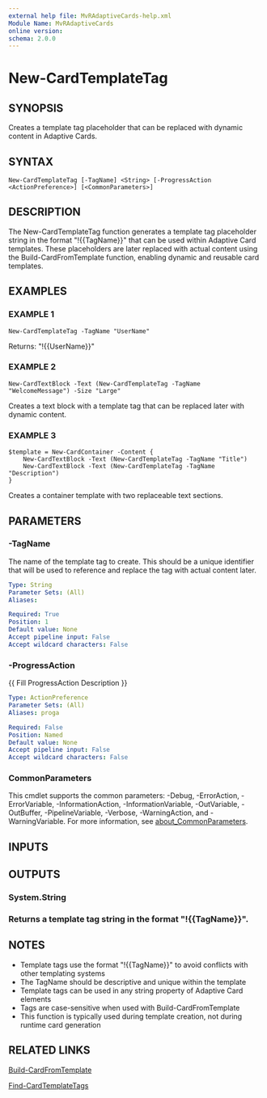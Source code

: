 ```yaml
---
external help file: MvRAdaptiveCards-help.xml
Module Name: MvRAdaptiveCards
online version:
schema: 2.0.0
---
```


# New-CardTemplateTag

## SYNOPSIS
Creates a template tag placeholder that can be replaced with dynamic content in Adaptive Cards.

## SYNTAX

```
New-CardTemplateTag [-TagName] <String> [-ProgressAction <ActionPreference>] [<CommonParameters>]
```

## DESCRIPTION
The New-CardTemplateTag function generates a template tag placeholder string in the format "!{{TagName}}"
that can be used within Adaptive Card templates.
These placeholders are later replaced with actual
content using the Build-CardFromTemplate function, enabling dynamic and reusable card templates.

## EXAMPLES

### EXAMPLE 1
```
New-CardTemplateTag -TagName "UserName"
```

Returns: "!{{UserName}}"

### EXAMPLE 2
```
New-CardTextBlock -Text (New-CardTemplateTag -TagName "WelcomeMessage") -Size "Large"
```

Creates a text block with a template tag that can be replaced later with dynamic content.

### EXAMPLE 3
```
$template = New-CardContainer -Content {
    New-CardTextBlock -Text (New-CardTemplateTag -TagName "Title")
    New-CardTextBlock -Text (New-CardTemplateTag -TagName "Description")
}
```

Creates a container template with two replaceable text sections.

## PARAMETERS

### -TagName
The name of the template tag to create.
This should be a unique identifier that will be used
to reference and replace the tag with actual content later.

```yaml
Type: String
Parameter Sets: (All)
Aliases:

Required: True
Position: 1
Default value: None
Accept pipeline input: False
Accept wildcard characters: False
```

### -ProgressAction
{{ Fill ProgressAction Description }}

```yaml
Type: ActionPreference
Parameter Sets: (All)
Aliases: proga

Required: False
Position: Named
Default value: None
Accept pipeline input: False
Accept wildcard characters: False
```

### CommonParameters
This cmdlet supports the common parameters: -Debug, -ErrorAction, -ErrorVariable, -InformationAction, -InformationVariable, -OutVariable, -OutBuffer, -PipelineVariable, -Verbose, -WarningAction, and -WarningVariable. For more information, see [about_CommonParameters](http://go.microsoft.com/fwlink/?LinkID=113216).

## INPUTS

## OUTPUTS

### System.String
###     Returns a template tag string in the format "!{{TagName}}".
## NOTES
- Template tags use the format "!{{TagName}}" to avoid conflicts with other templating systems
- The TagName should be descriptive and unique within the template
- Template tags can be used in any string property of Adaptive Card elements
- Tags are case-sensitive when used with Build-CardFromTemplate
- This function is typically used during template creation, not during runtime card generation

## RELATED LINKS

[Build-CardFromTemplate]()

[Find-CardTemplateTags]()

